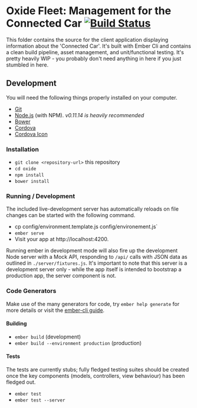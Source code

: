 # Oxide Fleet: Management for the Connected Car [![Build Status](https://travis-ci.org/felixrieseberg/OxideFleet.svg)](https://travis-ci.org/felixrieseberg/OxideFleet)

This folder contains the source for the client application displaying information about the 'Connected Car'. It's built with Ember Cli and contains a clean build pipeline, asset management, and unit/functional testing. It's pretty heavily WIP - you probably don't need anything in here if you just stumbled in here.

## Development
You will need the following things properly installed on your computer.

* [Git](http://git-scm.com/)
* [Node.js](http://nodejs.org/) (with NPM). *v0.11.14 is heavily recommended*
* [Bower](http://bower.io/)
* [Cordova](http://cordova.apache.org/)
* [Cordova Icon](https://www.npmjs.org/package/cordova-icon)

### Installation
* `git clone <repository-url>` this repository
* `cd oxide`
* `npm install`
* `bower install`

### Running / Development
The included live-development server has automatically reloads on file changes can be started with the following command.
* cp config/environment.template.js config/environement.js`
* `ember serve`
* Visit your app at http://localhost:4200.

Running ember in development mode will also fire up the development Node server with a Mock API, responding to `/api/` calls with JSON data as outlined in `./server/fixtures.js`. It's important to note that this server is a development server only - while the app itself is intended to bootstrap a production app, the server component is not.

### Code Generators
Make use of the many generators for code, try `ember help generate` for more details or visit the [ember-cli guide](http://www.ember-cli.com/).

#### Building
* `ember build` (development)
* `ember build --environment production` (production)

#### Tests
The tests are currently stubs; fully fledged testing suites should be created once the key components (models, controllers, view behaviour) has been fledged out.

* `ember test`
* `ember test --server`
